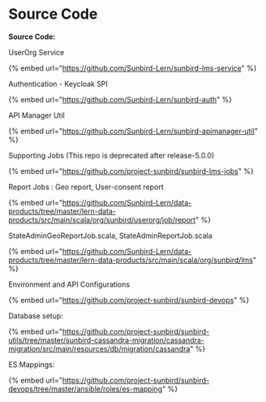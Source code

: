# Source Code

**Source Code:**

UserOrg Service

{% embed url="https://github.com/Sunbird-Lern/sunbird-lms-service" %}

Authentication - Keycloak SPI

{% embed url="https://github.com/Sunbird-Lern/sunbird-auth" %}

API Manager Util

{% embed url="https://github.com/Sunbird-Lern/sunbird-apimanager-util" %}

Supporting Jobs (This repo is deprecated after release-5.0.0)

{% embed url="https://github.com/project-sunbird/sunbird-lms-jobs" %}

Report Jobs : Geo report, User-consent report

{% embed url="https://github.com/Sunbird-Lern/data-products/tree/master/lern-data-products/src/main/scala/org/sunbird/userorg/job/report" %}

StateAdminGeoReportJob.scala, StateAdminReportJob.scala

{% embed url="https://github.com/Sunbird-Lern/data-products/tree/master/lern-data-products/src/main/scala/org/sunbird/lms" %}

Environment and API Configurations

{% embed url="https://github.com/project-sunbird/sunbird-devops" %}

Database setup:

{% embed url="https://github.com/project-sunbird/sunbird-utils/tree/master/sunbird-cassandra-migration/cassandra-migration/src/main/resources/db/migration/cassandra" %}

ES Mappings:

{% embed url="https://github.com/project-sunbird/sunbird-devops/tree/master/ansible/roles/es-mapping" %}
